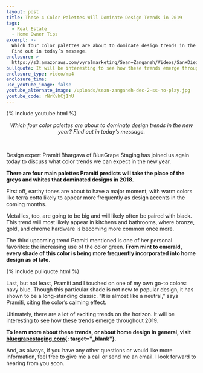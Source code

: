```yaml
---
layout: post
title: These 4 Color Palettes Will Dominate Design Trends in 2019
tags:
  - Real Estate
  - Home Owner Tips
excerpt: >-
  Which four color palettes are about to dominate design trends in the new year?
  Find out in today’s message.
enclosure: >-
  https://s3.amazonaws.com/vyralmarketing/Sean+Zanganeh/Videos/San+Diego%2C+CA+Real+Estate+-+These+4+Color+Palettes+Will+Dominate+Design+Trends+in+2019.mp4
pullquote: It will be interesting to see how these trends emerge throughout 2019.
enclosure_type: video/mp4
enclosure_time:
use_youtube_image: false
youtube_alternate_image: /uploads/sean-zanganeh-dec-2-ss-no-play.jpg
youtube_code: rNrKvhCj1hU
---
```


{% include youtube.html %}

<center><em>Which four color palettes are about to dominate design trends in the new year? Find out in today&rsquo;s message.</em></center>

&nbsp;

Design expert Pramiti Bhargava of BlueGrape Staging has joined us again today to discuss what color trends we can expect in the new year.

**There are four main palettes Pramiti predicts will take the place of the greys and whites that dominated designs in 2018**.

First off, earthy tones are about to have a major moment, with warm colors like terra cotta likely to appear more frequently as design accents in the coming months.

Metallics, too, are going to be big and will likely often be paired with black. This trend will most likely appear in kitchens and bathrooms, where bronze, gold, and chrome hardware is becoming more common once more.

The third upcoming trend Pramiti mentioned is one of her personal favorites: the increasing use of the color green. **From mint to emerald, every shade of this color is being more frequently incorporated into home design as of late**.

{% include pullquote.html %}

Last, but not least, Pramiti and I touched on one of my own go-to colors: navy blue. Though this particular shade is not new to popular design, it has shown to be a long-standing classic. “It is almost like a neutral,” says Pramiti, citing the color’s calming effect.

Ultimately, there are a lot of exciting trends on the horizon. It will be interesting to see how these trends emerge throughout 2019.

**To learn more about these trends, or about home design in general, visit [bluegrapestaging.com](https://www.bluegrapestaging.com/){: target="_blank"}**.

And, as always, if you have any other questions or would like more information, feel free to give me a call or send me an email. I look forward to hearing from you soon.